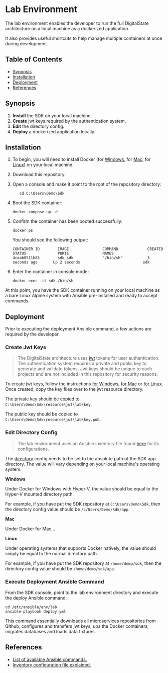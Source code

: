 # Lab Environment

The lab environment enables the developer to run the full DigitalState architecture on a local machine as a dockerized application.

It also provides useful shortcuts to help manage multiple containers at once during development.

## Table of Contents

- [Synopsis](#synopsis)
- [Installation](#installation)
- [Deployment](#deployment)
- [References](#references)

## Synopsis

1. **Install** the SDK on your local machine.
2. **Create** jwt keys required by the authentication system.
3. **Edit** the directory config.
4. **Deploy** a dockerized application locally.

## Installation

1. To begin, you will need to install Docker (for [Windows](https://www.docker.com/docker-windows), for [Mac](https://docs.docker.com/docker-for-mac), for [Linux](https://docs.docker.com/engine/installation/#server)) on your local machine.

2. Download this repository.

3. Open a console and make it point to the root of the repository directory:

   ```
      cd C:\Users\Demo\Sdk
   ```

4. Boot the SDK container:

   ```
   docker-compose up -d
   ```

5. Confirm the container has been booted successfully:

   ```
   docker ps
   ```
   
   You should see the following output:
   
   ```
   CONTAINER ID        IMAGE               COMMAND             CREATED             STATUS              PORTS               NAMES
   4ceab8511b85        sdk_sdk             "/bin/sh"           3 seconds ago       Up 2 seconds                            sdk
   ```

6. Enter the container in console mode:

   ```
   docker exec -it sdk /bin/sh
   ```

At this point, you have the SDK container running on your local machine as a bare Linux Alpine system with Ansible pre-installed and ready to accept commands. 

## Deployment

Prior to executing the deployment Ansible command, a few actions are required by the developer.

### Create Jwt Keys

> The DigitalState architecture uses [jwt](https://jwt.io/introduction/) tokens for user authentication. 
> The authentication system requires a private and public key to generate and validate tokens. 
> Jwt keys should be unique to each projects and are not included in this repository for security reasons. 

To create jwt keys, follow the instructions [for Windows](https://www.ssh.com/ssh/putty/windows/puttygen), [for Mac](#) or [for Linux](https://www.ssh.com/ssh/putty/linux/puttygen). Once created, copy the key files over to the jwt resource directory.
 
The private key should be copied to `C:\Users\Demo\Sdk\resource\jwt\lab\key`.

The public key should be copied to `C:\Users\Demo\Sdk\resource\jwt\lab\key.pub`. 

### Edit Directory Config

> The lab environment uses an Ansible inventory file found [here](/sdk/ansible/env/lab/inventory.yml) for its configurations.

The [directory](https://github.com/DigitalState/Sdk/blob/master/sdk/ansible/env/lab/inventory.yml#L11) config needs to be set to the absolute path of the SDK app directory. The value will vary depending on your local machine's operating system:

**Windows**

Under Docker for Windows with Hyper-V, the value should be equal to the Hyper-V mounted directory path.

For example, if you have put the SDK repository at `C:\Users\Demo\Sdk`, then the directory config value should be `/c/Users/Demo/Sdk/app`.

**Mac**

Under Docker for Mac...

**Linux**

Under operating systems that supports Docker natively, the value should simply be equal to the normal directory path.

For example, if you have put the SDK repository at `/home/demo/sdk`, then the directory config value should be `/home/demo/sdk/app`.


### Execute Deployment Ansible Command

From the SDK console, point to the lab environment directory and execute the deploy Ansible command:

```
cd /etc/ansible/env/lab
ansible-playbook deploy.yml
```

This command essentially downloads all microservices repositories from Github, configures and transfers jwt keys, ups the Docker containers, migrates databases and loads data fixtures.

## References

- [List of available Ansible commands.](commands.md)
- [Inventory configuration file explained.](configurations.md)
